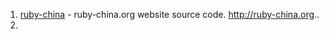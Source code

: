 1. [ruby-china](https://github.com/ruby-china/ruby-china) - ruby-china.org website source code. http://ruby-china.org..
2. 